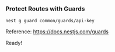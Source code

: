 ### Protect Routes with Guards

`nest g guard common/guards/api-key`

Reference: https://docs.nestjs.com/guards

Ready!
